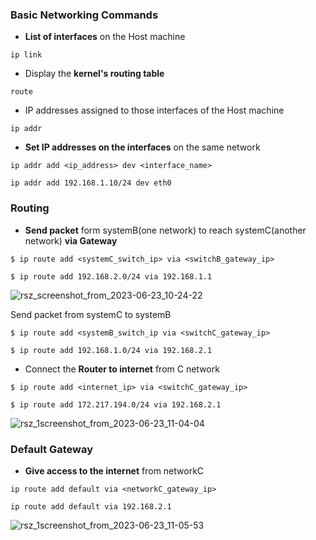 ### Basic Networking Commands

- **List of interfaces** on the Host machine
```
ip link
```
- Display the **kernel's routing table**
```
route
```

- IP addresses assigned to those interfaces of the Host machine
```
ip addr
```
- **Set IP addresses on the interfaces** on the same network
```
ip addr add <ip_address> dev <interface_name>
```
```
ip addr add 192.168.1.10/24 dev eth0
```

### Routing


- **Send packet** form systemB(one network) to reach systemC(another network) **via Gateway**
```
$ ip route add <systemC_switch_ip> via <switchB_gateway_ip>
```
```
$ ip route add 192.168.2.0/24 via 192.168.1.1
```

![rsz_screenshot_from_2023-06-23_10-24-22](https://github.com/Mohsem35/DevOps/assets/58659448/f5aee566-01ef-48dc-95d8-6ae1d0ad6494)

Send packet from systemC to systemB
```
$ ip route add <systemB_switch_ip via <switchC_gateway_ip>
```

```
$ ip route add 192.168.1.0/24 via 192.168.2.1
```

- Connect the **Router to internet** from C network
```
$ ip route add <internet_ip> via <switchC_gateway_ip>
```
```
$ ip route add 172.217.194.0/24 via 192.168.2.1
```

![rsz_1screenshot_from_2023-06-23_11-04-04](https://github.com/Mohsem35/DevOps/assets/58659448/e1b6618f-3fcc-47e8-b816-59d8c48273d4)


### Default Gateway

- **Give access to the internet** from networkC 
```
ip route add default via <networkC_gateway_ip>
```

```
ip route add default via 192.168.2.1
```

![rsz_1screenshot_from_2023-06-23_11-05-53](https://github.com/Mohsem35/DevOps/assets/58659448/5370099b-34ba-4693-bf54-7bbe32225f99)






